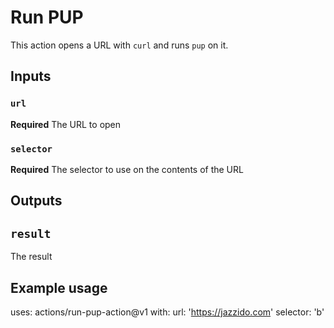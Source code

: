 # Run PUP

This action opens a URL with `curl` and runs `pup` on it.

## Inputs

### `url`

**Required** The URL to open

### `selector`

**Required** The selector to use on the contents of the URL

## Outputs

## `result`

The result

## Example usage

uses: actions/run-pup-action@v1
with:
  url: 'https://jazzido.com'
  selector: 'b'
